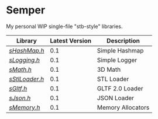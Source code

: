 # Semper
My personal WIP single-file "stb-style" libraries.

| Library | Latest Version | Description |
|------|----------------|-------------|
| [_sHashMap.h_](https://github.com/hoffstadt/Semper/blob/master/sHashMap.h) | 0.1 | Simple Hashmap |
| [_sLogging.h_](https://github.com/hoffstadt/Semper/blob/master/sLogging.h) | 0.1 | Simple Logger |
| [_sMath.h_](https://github.com/hoffstadt/Semper/blob/master/sMath.h) | 0.1 | 3D Math |
| [_sStlLoader.h_](https://github.com/hoffstadt/Semper/blob/master/sStlLoader.h) | 0.1 | STL Loader |
| [_sGltf.h_](https://github.com/hoffstadt/Semper/blob/master/sGltf.h) | 0.1 | GLTF 2.0 Loader |
| [_sJson.h_](https://github.com/hoffstadt/Semper/blob/master/sJson.h) | 0.1 | JSON Loader |
| [_sMemory.h_](https://github.com/hoffstadt/Semper/blob/master/sMemory.h) | 0.1 | Memory Allocators |


